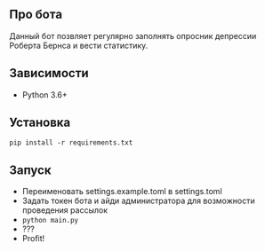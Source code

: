 ## Про бота
Данный бот позвляет регулярно заполнять опросник депрессии Роберта Бернса и вести статистику.
## Зависимости
- Python 3.6+
## Установка
`pip install -r requirements.txt`
## Запуск
- Переименовать settings.example.toml в settings.toml
- Задать токен бота и айди администратора для возможности проведения рассылок
- `python main.py`
- ???
- Profit!